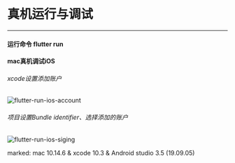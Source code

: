 <!--
 * @Description: 
 * @version: 1.0.0
 * @Author: nk
 * @Date: 2019-09-05 20:35:05
 * @LastEditTime: 2019-09-06 13:26:32
 -->
# 真机运行与调试

------

#### 运行命令 flutter run

#### mac真机调试iOS

###### xcode设置添加账户
![flutter-run-ios-account](https://cdn.nikai.site/flutter-run-ios-account.jpg)

###### 项目设置Bundle identifier、选择添加的账户
![flutter-run-ios-siging](https://cdn.nikai.site/flutter-run-ios-siging.jpg)

marked: mac 10.14.6 & xcode 10.3 & Android studio 3.5 (19.09.05)